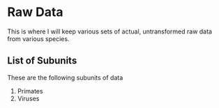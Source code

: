 # Raw Data

This is where I will keep various sets of actual, untransformed raw data from various species.

## List of Subunits

These are the following subunits of data

1. Primates
2. Viruses
